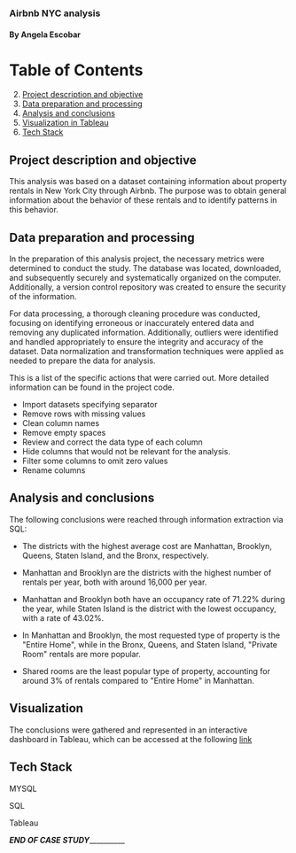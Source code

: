 ### **Airbnb NYC analysis**
####  By Angela Escobar



# Table of Contents
2. [Project description and objective](#project-description-and-objective)
3. [Data preparation and processing](#data-preparation-and-processing)
4. [Analysis and conclusions](#analysis-and-conclusions)
5. [Visualization in Tableau](#visualization)
6. [Tech Stack](#tech-stack)

## Project description and objective


This analysis was based on a dataset containing information about property rentals in New York City through Airbnb. The purpose was to obtain general information about the behavior of these rentals and to identify patterns in this behavior.

## Data preparation and processing

In the preparation of this analysis project, the necessary metrics were determined to conduct the study. The database was located, downloaded, and subsequently securely and systematically organized on the computer. Additionally, a version control repository was created to ensure the security of the information.

For data processing, a thorough cleaning procedure was conducted, focusing on identifying erroneous or inaccurately entered data and removing any duplicated information. Additionally, outliers were identified and handled appropriately to ensure the integrity and accuracy of the dataset. Data normalization and transformation techniques were applied as needed to prepare the data for analysis. 

This is a list of the specific actions that were carried out. More detailed information can be found in the project code.

* Import datasets specifying separator
* Remove rows with missing values 
* Clean column names
* Remove empty spaces
* Review and correct the data type of each column
* Hide columns that would not be relevant for the analysis.
* Filter some columns to omit zero values
* Rename columns


## Analysis and conclusions

The following conclusions were reached through information extraction via SQL:

* The districts with the highest average cost are Manhattan, Brooklyn, Queens, Staten Island, and the Bronx, respectively.

* Manhattan and Brooklyn are the districts with the highest number of rentals per year, both with around 16,000 per year.

* Manhattan and Brooklyn both have an occupancy rate of 71.22% during the year, while Staten Island is the district with the lowest occupancy, with a rate of 43.02%.

* In Manhattan and Brooklyn, the most requested type of property is the "Entire Home", while in the Bronx, Queens, and Staten Island, "Private Room" rentals are more popular.

* Shared rooms are the least popular type of property, accounting for around 3% of rentals compared to "Entire Home" in Manhattan.

## Visualization

The conclusions were gathered and represented in an interactive dashboard in Tableau, which can be accessed at the following [link](https://public.tableau.com/app/profile/angela161/viz/AirbnbNYCAnalysis_17093234133180/Dashboard3)


## Tech Stack

  MYSQL

  SQL

  Tableau
  
  
_______________END OF CASE STUDY_________________________
